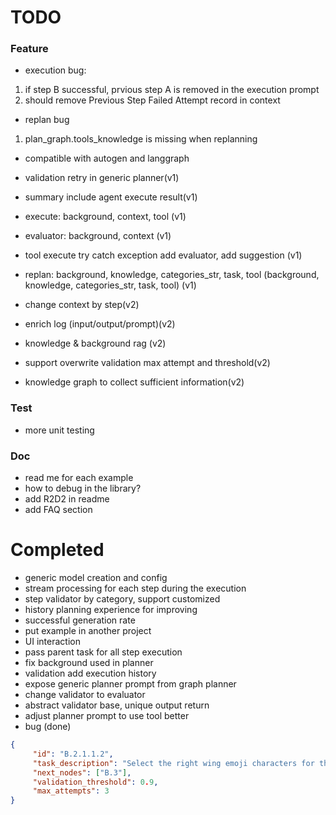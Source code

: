 # TODO

### Feature
- execution bug: 
1) if step B successful, prvious step A is removed in the execution prompt
2) should remove Previous Step Failed Attempt record in context
- replan bug
1) plan_graph.tools_knowledge is missing when replanning
- compatible with autogen and langgraph
- validation retry in generic planner(v1)
- summary include agent execute result(v1)
- execute: background, context, tool (v1)
- evaluator: background, context (v1)
- tool execute try catch exception add evaluator, add suggestion (v1)
- replan: background, knowledge, categories_str, task, tool (background, knowledge, categories_str, task, tool) (v1)

- change context by step(v2)
- enrich log (input/output/prompt)(v2)
- knowledge & background rag (v2)
- support overwrite validation max attempt and threshold(v2)
- knowledge graph to collect sufficient information(v2)

### Test
- more unit testing

### Doc
- read me for each example
- how to debug in the library?
- add R2D2 in readme
- add FAQ section

# Completed
- generic model creation and config
- stream processing for each step during the execution
- step validator by category, support customized
- history planning experience for improving
- successful generation rate
- put example in another project
- UI interaction
- pass parent task for all step execution 
- fix background used in planner
- validation add execution history 
- expose generic planner prompt from graph planner 
- change validator to evaluator
- abstract validator base, unique output return
- adjust planner prompt to use tool better
- bug (done)
```json
{
     "id": "B.2.1.1.2",
     "task_description": "Select the right wing emoji characters for the dragon, focusing on specific styles and sizes.",
     "next_nodes": ["B.3"],
     "validation_threshold": 0.9,
     "max_attempts": 3
}
```